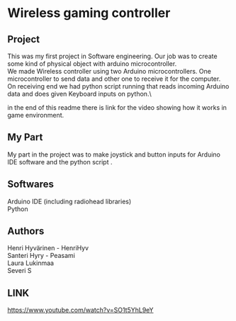 # Wireless gaming controller

## Project
This was my first project in Software engineering. Our job was to create some kind of physical object with arduino microcontroller. \
We made Wireless controller using two Arduino microcontrollers. One microcontroller to send data and other one to receive it for the computer.\
On receiving end we had python script running that reads incoming Arduino data and does given Keyboard inputs on python.\

in the end of this readme there is link for the video showing how it works in game environment.



## My Part
My part in the project was to make joystick and button inputs for Arduino IDE software and the python script .



## Softwares
Arduino IDE (including radiohead libraries)\
Python





## Authors
Henri Hyvärinen - HenriHyv\
Santeri Hyry - Peasami\
Laura Lukinmaa\
Severi S



## LINK
https://www.youtube.com/watch?v=SO1t5YhL9eY
